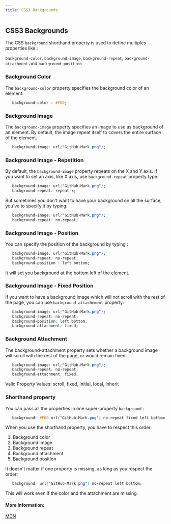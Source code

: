 ```yaml
---
title: CSS3 Backgrounds
---
```

## CSS3 Backgrounds

The CSS `background` shorthand property is used to define multiples properties like :

`background-color`, `background-image`, `background-repeat`, `background-attachment` and `background-position`

### Background Color

The `background-color` property specifies the background color of an element.

```css
   background-color : #F00;
```

### Background Image

The `background-image` property specifies an image to use as background of an element.
By default, the image repeat itself to covers the entire surface of the element.

```css
   background-image: url("GitHub-Mark.png");
```

### Background Image - Repetition

By default, the `background-image` property repeats on the X and Y axis.
If you want to set an axis, like X axis, use `background-repeat` property type:

```css
   background-image: url("GitHub-Mark.png");
   background-repeat: repeat-x;
```

But sometimes you don't want to have your background on all the surface, you've to specify it by typing:

```css
   background-image: url("GitHub-Mark.png");
   background-repeat: no-repeat;
```

### Background Image - Position

You can specify the position of the background by typing : 

```css
   background-image: url("GitHub-Mark.png");
   background-repeat: no-repeat;
   background-position : left bottom;
```

It will set you background at the bottom left of the element.

### Background Image - Fixed Position

If you want to have a background image which will not scroll with the rest of the page, you can use `background-attachement` property:

```css
   background-image: url("GitHub-Mark.png");
   background-repeat: no-repeat;
   background-position: left bottom;
   background-attachment: fixed;
```

### Background Attachment

The background-attachment property sets whether a background image will scroll with the rest of the page, or would remain fixed.

```css
   background-image: url("GitHub-Mark.png");
   background-repeat: no-repeat;
   background-attachment: fixed;
```

Valid Property Values: scroll, fixed, initial, local, inherit


### Shorthand property

You can pass all the properties in one super-property `background` :

```css
   background: #F00 url("GitHub-Mark.png") no-repeat fixed left bottom;
```

When you use the shorthand property, you have to respect this order:

1. Background color
2. Background image
3. Background repeat
4. Background attachment
5. Background position

It doesn't matter if one property is missing, as long as you respect the order:

```css
   background: url("GitHub-Mark.png") no-repeat left bottom;
```

This will work even if the color and the attachment are missing.


#### More Information:
<!-- Please add any articles you think might be helpful to read before writing the article -->
<a href='https://developer.mozilla.org/en-US/docs/Web/CSS/background' target='_blank' rel='nofollow'>MDN</a>
